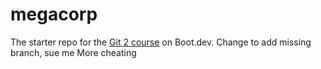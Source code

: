 # megacorp

The starter repo for the [Git 2 course](https://www.boot.dev/learn/learn-git-2) on Boot.dev.
Change to add missing branch, sue me
More cheating
